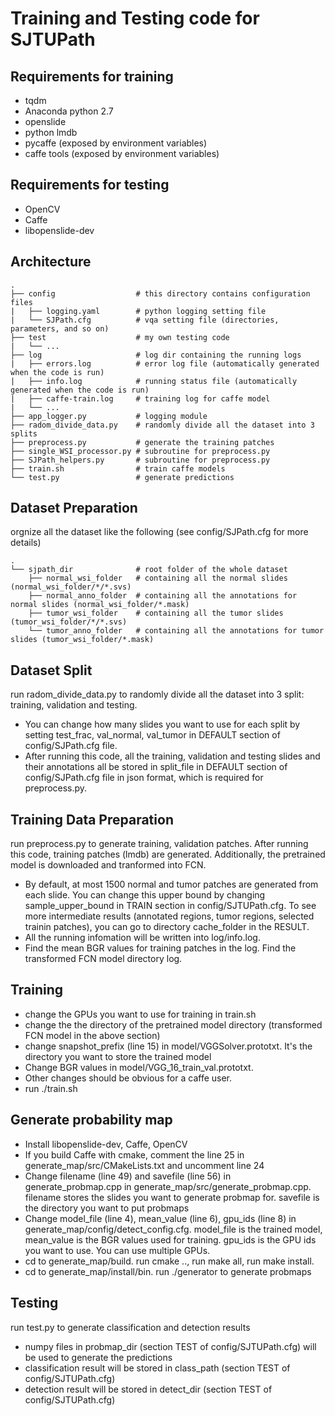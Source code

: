 # Training and Testing code for SJTUPath

## Requirements for training

* tqdm
* Anaconda python 2.7
* openslide
* python lmdb
* pycaffe (exposed by environment variables)
* caffe tools (exposed by environment variables)

## Requirements for testing

* OpenCV
* Caffe
* libopenslide-dev


## Architecture

```
.
├── config                  # this directory contains configuration files
|   ├── logging.yaml        # python logging setting file
|   └── SJPath.cfg          # vqa setting file (directories, parameters, and so on)
├── test                    # my own testing code
|   └── ...
├── log                     # log dir containing the running logs
|   ├── errors.log          # error log file (automatically generated when the code is run)
|   ├── info.log            # running status file (automatically generated when the code is run)
|   ├── caffe-train.log     # training log for caffe model
|   └── ...
├── app_logger.py           # logging module
├── radom_divide_data.py    # randomly divide all the dataset into 3 splits
├── preprocess.py           # generate the training patches
├── single_WSI_processor.py # subroutine for preprocess.py
├── SJPath_helpers.py       # subroutine for preprocess.py
├── train.sh                # train caffe models
└── test.py                 # generate predictions
```



## Dataset Preparation
orgnize all the dataset like the following (see config/SJPath.cfg for more details)

```
.
└── sjpath_dir              # root folder of the whole dataset
    ├── normal_wsi_folder   # containing all the normal slides (normal_wsi_folder/*/*.svs)
    ├── normal_anno_folder  # containing all the annotations for normal slides (normal_wsi_folder/*.mask)
    ├── tumor_wsi_folder    # containing all the tumor slides (tumor_wsi_folder/*/*.svs)
    └── tumor_anno_folder   # containing all the annotations for tumor slides (tumor_wsi_folder/*.mask)
```

## Dataset Split
run radom_divide_data.py to randomly divide all the dataset into 3 split: training, validation and testing. 

* You can change how many slides you want to use for each split by setting test_frac, val_normal, val_tumor in DEFAULT section of config/SJPath.cfg file. 
* After running this code, all the training, validation and testing slides and their annotations all be stored in split_file in DEFAULT section of config/SJPath.cfg file in json format, which is required for preprocess.py. 

## Training Data Preparation
run preprocess.py to generate training, validation patches. After running this code, training patches (lmdb) are generated. Additionally, the pretrained model is downloaded and tranformed into FCN.

* By default, at most 1500 normal and tumor patches are generated from each slide. You can change this upper bound by changing sample_upper_bound in TRAIN section in config/SJTUPath.cfg. To see more intermediate results (annotated regions, tumor regions, selected trainin patches), you can go to directory cache_folder in the RESULT. 
* All the running infomation will be written into log/info.log. 
* Find the mean BGR values for training patches in the log. Find the transformed FCN model directory log.

## Training 
* change the GPUs you want to use for training in train.sh
* change the the directory of the pretrained model directory (transformed FCN model in the above section)
* change snapshot_prefix (line 15) in model/VGGSolver.prototxt. It's the directory you want to store the trained model
* Change BGR values in model/VGG_16_train_val.prototxt.
* Other changes should be obvious for a caffe user.
* run ./train.sh


## Generate probability map
* Install libopenslide-dev, Caffe, OpenCV
* If you build Caffe with cmake, comment the line 25 in generate_map/src/CMakeLists.txt and uncomment line 24
* Change filename (line 49) and savefile (line 56) in generate_probmap.cpp in generate_map/src/generate_probmap.cpp. filename stores the slides you want to generate probmap for. savefile is the directory you want to put probmaps
* Change model_file (line 4), mean_value (line 6), gpu_ids (line 8) in generate_map/config/detect_config.cfg. model_file is the trained model, mean_value is the BGR values used for training. gpu_ids is the GPU ids you want to use. You can use multiple GPUs. 
* cd to generate_map/build. run cmake .., run make all, run make install.
* cd to generate_map/install/bin. run ./generator to generate probmaps

## Testing
run test.py to generate classification and detection results
* numpy files in probmap_dir (section TEST of config/SJTUPath.cfg) will be used to generate the predictions
* classification result will be stored in class_path (section TEST of config/SJTUPath.cfg)
* detection result will be stored in detect_dir (section TEST of config/SJTUPath.cfg)